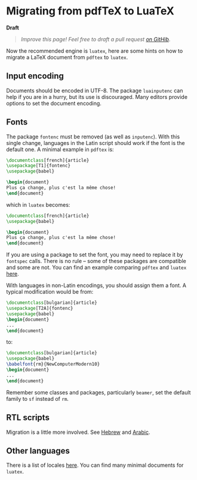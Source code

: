 # Migrating from pdfTeX to LuaTeX

**Draft** 

> *Improve this page! Feel free to draft a pull request [on GitHib](https://github.com/latex3/babel/tree/docs/docs)*.

Now the recommended engine is `luatex`, here are some hints on how to
migrate a LaTeX document from `pdftex` to `luatex`.

## Input encoding

Documents should be encoded in UTF-8. The package `luainputenc` can
help if you are in a hurry, but its use is discouraged. Many editors
provide options to set the document encoding.

## Fonts

The package `fontenc` must be removed (as well as `inputenc`). With
this single change, languages in the Latin script should work if the
font is the default one. A minimal example in `pdftex` is:
```tex
\documentclass[french]{article}
\usepackage[T1]{fontenc}
\usepackage{babel}

\begin{document}
Plus ça change, plus c'est la même chose!
\end{document}
```
which in `luatex` becomes:
```tex
\documentclass[french]{article}
\usepackage{babel}

\begin{document}
Plus ça change, plus c'est la même chose!
\end{document}
```

If you are using a package to set the font, you may need to replace it
by `fontspec` calls. There is no rule – some of these packages are
compatible and some are not. You can find an example comparing `pdftex`
and `luatex` [here](https://tex.stackexchange.com/a/730422/5735).

With languages in non-Latin encodings, you should assign them a font.
A typical modification would be from:
```tex
\documentclass[bulgarian]{article}
\usepackage[T2A]{fontenc}
\usepackage{babel}
\begin{document}
...
\end{document}
```
to:
```tex
\documentclass[bulgarian]{article}
\usepackage{babel}
\babelfont{rm}{NewComputerModern10}
\begin{document}
...
\end{document}
```
Remember some classes and packages, particularly `beamer`, set the
default family to `sf` instead of `rm`. 

## RTL scripts

Migration is a little more involved. See
[Hebrew](https://latex3.github.io/babel/guides/locale-hebrew.html) and
[Arabic](https://latex3.github.io/babel/guides/locale-arabic.html).

## Other languages

There is a list of locales
[here](https://latex3.github.io/babel/guides/index-locale.html). You can
find many minimal documents for `luatex`.

